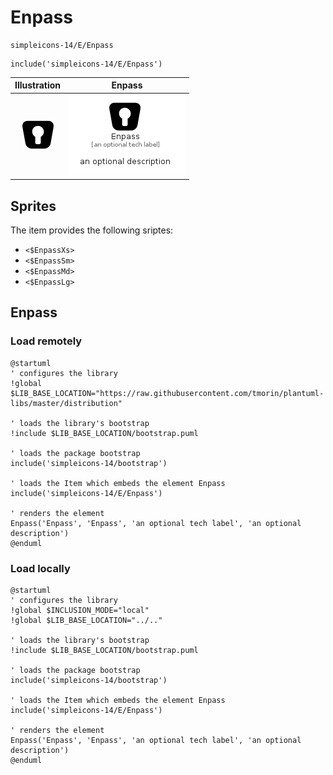 # Enpass


```text
simpleicons-14/E/Enpass
```

```text
include('simpleicons-14/E/Enpass')
```



| Illustration | Enpass |
| :---: | :---: |
| ![illustration for Illustration](../../simpleicons-14/E/Enpass.png) | ![illustration for Enpass](../../simpleicons-14/E/Enpass.Local.png) |



## Sprites
The item provides the following sriptes:

- `<$EnpassXs>`
- `<$EnpassSm>`
- `<$EnpassMd>`
- `<$EnpassLg>`





## Enpass

### Load remotely
```plantuml
@startuml
' configures the library
!global $LIB_BASE_LOCATION="https://raw.githubusercontent.com/tmorin/plantuml-libs/master/distribution"

' loads the library's bootstrap
!include $LIB_BASE_LOCATION/bootstrap.puml

' loads the package bootstrap
include('simpleicons-14/bootstrap')

' loads the Item which embeds the element Enpass
include('simpleicons-14/E/Enpass')

' renders the element
Enpass('Enpass', 'Enpass', 'an optional tech label', 'an optional description')
@enduml
```

### Load locally
```plantuml
@startuml
' configures the library
!global $INCLUSION_MODE="local"
!global $LIB_BASE_LOCATION="../.."

' loads the library's bootstrap
!include $LIB_BASE_LOCATION/bootstrap.puml

' loads the package bootstrap
include('simpleicons-14/bootstrap')

' loads the Item which embeds the element Enpass
include('simpleicons-14/E/Enpass')

' renders the element
Enpass('Enpass', 'Enpass', 'an optional tech label', 'an optional description')
@enduml
```

